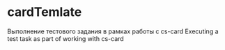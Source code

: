 # cardTemlate
Выполнение тестового задания в рамках работы с cs-card 
Executing a test task as part of working with cs-card
